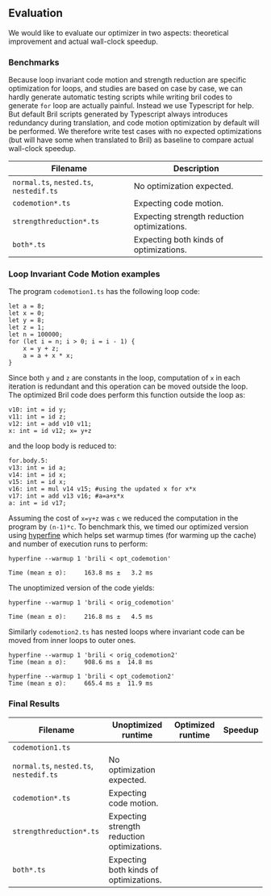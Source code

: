 ## Evaluation

We would like to evaluate our optimizer in two aspects: theoretical improvement and actual wall-clock speedup.

### Benchmarks

Because loop invariant code motion and strength reduction are specific optimization for loops, and studies are based on case by case, we can hardly generate automatic testing scripts while writing bril codes to generate `for` loop are actually painful. Instead we use Typescript for help. But default Bril scripts generated by Typescript always introduces redundancy during translation, and code motion optimization by default will be performed. We therefore write test cases with no expected optimizations (but will have some when translated to Bril) as baseline to compare actual wall-clock speedup.

| Filename                                | Description                                 |
| --------------------------------------- | ------------------------------------------- |
| `normal.ts`, `nested.ts`, `nestedif.ts` | No optimization expected.                   |
| `codemotion*.ts`                        | Expecting code motion.                      |
| `strengthreduction*.ts`                 | Expecting strength reduction optimizations. |
| `both*.ts`                              | Expecting both kinds of optimizations.      |


### Loop Invariant Code Motion examples

The program `codemotion1.ts` has the following loop code:

```
let a = 8;
let x = 0;
let y = 8;
let z = 1;
let n = 100000;
for (let i = n; i > 0; i = i - 1) {
    x = y + z;
    a = a + x * x;
}
```
Since both `y` and `z` are constants in the loop, computation of `x` in each iteration is redundant and this operation can be moved outside the loop. The optimized Bril code does perform this function outside the loop as:
```
v10: int = id y;
v11: int = id z;
v12: int = add v10 v11;
x: int = id v12; x= y+z
```
and the loop body is reduced to:
```
for.body.5:
v13: int = id a;
v14: int = id x;
v15: int = id x;
v16: int = mul v14 v15; #using the updated x for x*x
v17: int = add v13 v16; #a=a+x*x
a: int = id v17;
```
Assuming the cost of `x=y+z` was `c` we reduced the computation in the program by `(n-1)*c`. To benchmark this, we timed our optimized version using [hyperfine](https://github.com/sharkdp/hyperfine) which helps set warmup times (for warming up the cache) and number of execution runs to perform:
```
hyperfine --warmup 1 'brili < opt_codemotion'

Time (mean ± σ):     163.8 ms ±   3.2 ms
```
The unoptimized version of the code yields:
```
hyperfine --warmup 1 'brili < orig_codemotion'

Time (mean ± σ):     216.8 ms ±   4.5 ms
```
Similarly `codemotion2.ts` has nested loops where invariant code can be moved from inner loops to outer ones. 

```
hyperfine --warmup 1 'brili < orig_codemotion2'
Time (mean ± σ):     908.6 ms ±  14.8 ms

hyperfine --warmup 1 'brili < opt_codemotion2'
Time (mean ± σ):     665.4 ms ±  11.9 ms
```

### Final Results

| Filename       | Unoptimized runtime      | Optimized runtime | Speedup |
| -------------- | ---------------------------- | ----------------------| ---------- |
| `codemotion1.ts` | 
| `normal.ts`, `nested.ts`, `nestedif.ts` | No optimization expected.                   |
| `codemotion*.ts`                        | Expecting code motion.                      |
| `strengthreduction*.ts`                 | Expecting strength reduction optimizations. |
| `both*.ts`                              | Expecting both kinds of optimizations.      |
